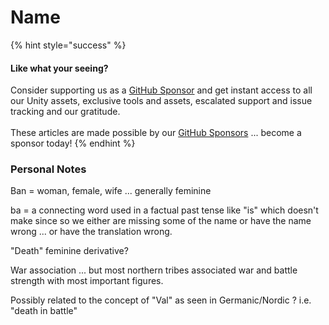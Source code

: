 # Name

{% hint style="success" %}
#### Like what your seeing?

Consider supporting us as a [GitHub Sponsor](../../../../../../../company/become-a-sponsor.md) and get instant access to all our Unity assets, exclusive tools and assets, escalated support and issue tracking and our gratitude.\
\
These articles are made possible by our [GitHub Sponsors](https://github.com/sponsors/heathen-engineering) ... become a sponsor today!
{% endhint %}

### Personal Notes

Ban = woman, female, wife ... generally feminine

ba = a connecting word used in a factual past tense like "is" which doesn't make since so we either are missing some of the name or have the name wrong ... or have the translation wrong.

"Death" feminine derivative?

War association ... but most northern tribes associated war and battle strength with most important figures.

Possibly related to the concept of "Val" as seen in Germanic/Nordic ? i.e. "death in battle"
